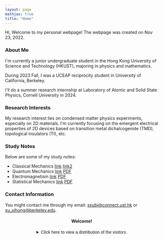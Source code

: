 ```yaml
---
layout: page
mathjax: true
title: "Home"
---
```


Hi, Welcome to my personal webpage! The webpage was created on Nov 23, 2022.

### About Me
I'm currently a junior undergraduate student in the Hong Kong University of Science and Technology (HKUST), majoring in physics and mathematics.

During 2023 Fall, I was a UCEAP reciprocity student in University of California, Berkeley.  

I'll do a summer research internship at Laboratory of Atomic and Solid State Physics, Cornell University in 2024.

### Research Interests
My research interest lies on condensed matter physics experiments, especially on 2D materials. I'm currently focusing on the emergent electrical properties of 2D devices based on transition metal dichalcogenide (TMD), topological insulators (TI), etc. 

### Study Notes
Below are some of my study notes:
* Classical Mechanics [link](https://sxubi.github.io/CM-Midterm-Notes/)  [link2](https://sxubi.github.io/CM-final/)
* Quantum Mechanics [link](https://sxubi.github.io/QM/) [PDF](https://sxubi.github.io/photos/Quantum_Mechanics_Notes.pdf)
* Electromagnetism [link](https://sxubi.github.io/EM1/)  [PDF](https://sxubi.github.io/photos/PHYSICS110.pdf)
* Statistical Mechanics [link](https://sxubi.github.io/SM/)  [PDF](https://sxubi.github.io/photos/PHYSICS112.pdf)

### Contact Information
You might contact me through my email: <sxubi@connect.ust.hk> or <xu_sihong@berkeley.edu>.

#### <center>Welcome!</center>
<center><details><summary><font face = Helvetica>Click here to view a distribution of the visitors.</font></summary>
<script type='text/javascript' id='clustrmaps' src='//cdn.clustrmaps.com/map_v2.js?cl=d4d4d4&w=301&t=m&d=-wIi8lRWum9T5wlMdFcNQgLl1ISyBlWlxtmNUJHtlZY&co=ffffff&cmo=0f4d92&cmn=0f4d92&ct=000000'></script>   
</details></center>

